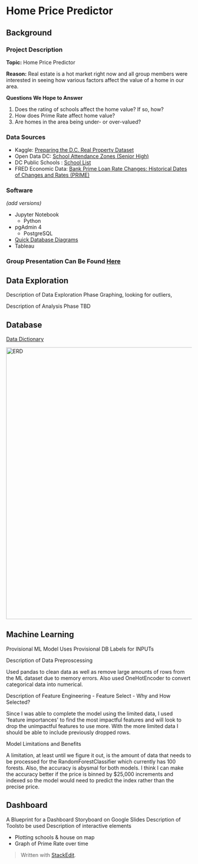 # Home Price Predictor

## Background
### Project Description
**Topic:** Home Price Predictor

**Reason:** Real estate is a hot market right now and all group members were interested in seeing how various factors affect the value of a home in our area.

**Questions We Hope to Answer**
1. Does the rating of schools affect the home value? If so, how?
2. How does Prime Rate affect home value?
3. Are homes in the area being under- or over-valued?

### Data Sources
- Kaggle: [Preparing the D.C. Real Property Dataset](https://www.kaggle.com/christophercorrea/preparing-the-d-c-real-property-dataset/data)
- Open Data DC: [School Attendance Zones (Senior High)](https://opendata.dc.gov/datasets/DCGIS::school-attendance-zones-senior-high/explore?location=38.891085,-77.020974,12.00&showTable=true)
- DC Public Schools : [School List](https://profiles.dcps.dc.gov/)
- FRED Economic Data: [Bank Prime Loan Rate Changes: Historical Dates of Changes and Rates (PRIME)](https://fred.stlouisfed.org/series/PRIME)

### Software
 *(add versions)*
- Jupyter Notebook
	- Python
- pgAdmin 4
	- PostgreSQL
- [Quick Database Diagrams](https://app.quickdatabasediagrams.com/#/d/qAGqUr)
- Tableau

### Group Presentation Can Be Found [Here](https://docs.google.com/presentation/d/1iFYkaugBKUH1rIhKyagy_23oyhhAb3F-Tw-sqRhbQg0/edit?usp=sharing)

## Data Exploration
Description of Data Exploration Phase
Graphing, looking for outliers,

Description of Analysis Phase
TBD

## Database

[Data Dictionary](https://docs.google.com/spreadsheets/d/1PIofEBS1nXVsO876CufvHLC2uMqvywRX_FMtP_agspc/edit?usp=sharing)

<img width="736" alt="ERD" src="https://user-images.githubusercontent.com/89493488/150467257-ad2a729d-a177-4db0-ab2e-2defd93d64b9.png">

## Machine Learning

Provisional ML Model 
Uses Provisional DB
Labels for INPUTs

Description of Data Preproscessing

Used pandas to clean data as well as remove large amounts of rows from the ML dataset due to memory errors. Also used OneHotEncoder to convert categorical data into numerical.

Description of Feature Engineering - Feature Select - Why and How Selected?

Since I was able to complete the model using the limited data, I used 'feature importances' to find the most impactful features and will look to drop the unimpactful features to use more. With the more limited data I should be able to include previously dropped rows. 

Model Limitations and Benefits

A limitation, at least until we figure it out, is the amount of data that needs to be processed for the RandomForestClassifier which currently has 100 forests. Also, the accuracy is abysmal for both models. I think I can make the accuracy better if the price is binned by $25,000 increments and indexed so the model would need to predict the index rather than the precise price. 
## Dashboard

A Blueprint for a Dashboard
Storyboard on Google Slides
Description of Toolsto be used
Description of interactive elements

- Plotting schools & house on map
- Graph of Prime Rate over time

> Written with [StackEdit](https://stackedit.io/).
